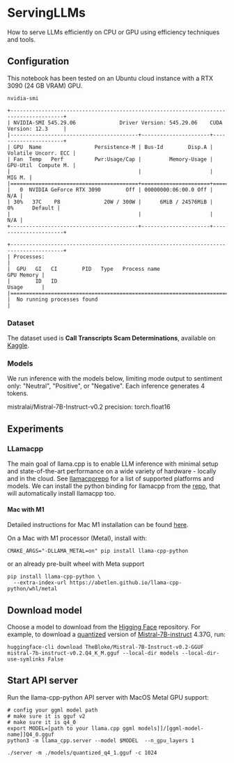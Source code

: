 # ServingLLMs

How to serve LLMs efficiently on CPU or GPU using efficiency techniques and tools.

## Configuration

This notebook has been tested on an Ubuntu cloud instance with a RTX 3090 (24 GB VRAM) GPU.

`nvidia-smi`

```
+---------------------------------------------------------------------------------------+
| NVIDIA-SMI 545.29.06              Driver Version: 545.29.06    CUDA Version: 12.3     |
|-----------------------------------------+----------------------+----------------------+
| GPU  Name                 Persistence-M | Bus-Id        Disp.A | Volatile Uncorr. ECC |
| Fan  Temp   Perf          Pwr:Usage/Cap |         Memory-Usage | GPU-Util  Compute M. |
|                                         |                      |               MIG M. |
|=========================================+======================+======================|
|   0  NVIDIA GeForce RTX 3090        Off | 00000000:06:00.0 Off |                  N/A |
| 30%   37C    P8              20W / 300W |      6MiB / 24576MiB |      0%      Default |
|                                         |                      |                  N/A |
+-----------------------------------------+----------------------+----------------------+

+---------------------------------------------------------------------------------------+
| Processes:                                                                            |
|  GPU   GI   CI        PID   Type   Process name                            GPU Memory |
|        ID   ID                                                             Usage      |
|=======================================================================================|
|  No running processes found                                                           |
```

### Dataset

The dataset used is **Call Transcripts Scam Determinations**, available on [Kaggle](https://www.kaggle.com/datasets/mealss/call-transcripts-scam-determinations).

### Models

We run inference with the models below, limiting mode output to sentiment only: "Neutral", "Positive", or "Negative". Each inference generates 4 tokens.

mistralai/Mistral-7B-Instruct-v0.2 precision: torch.float16

## Experiments

### LLamacpp

The main goal of llama.cpp is to enable LLM inference with minimal setup and state-of-the-art performance on a wide variety of hardware - locally and in the cloud.
See [llamacpprepo](https://github.com/ggerganov/llama.cpp) for a list of supported platforms and models. We can install the python binding for llamacpp from the [repo](https://github.com/abetlen/llama-cpp-python), that will automatically install llamacpp too.

#### Mac with M1

Detailed instructions for Mac M1 installation can be found [here](https://llama-cpp-python.readthedocs.io/en/latest/install/macos/).

On a Mac with M1 processor (Metal), install with:

```
CMAKE_ARGS="-DLLAMA_METAL=on" pip install llama-cpp-python
```

or an already pre-built wheel with Meta support

```
pip install llama-cpp-python \
  --extra-index-url https://abetlen.github.io/llama-cpp-python/whl/metal
```

## Download model

Choose a model to download from the [Higging Face](https://huggingface.co/models) repository. For example, to download a [quantized](https://huggingface.co/TheBloke/Mistral-7B-Instruct-v0.2-GGUF) version of [Mistral-7B-instruct](https://huggingface.co/TheBloke/Mistral-7B-Instruct-v0.2-GGUF) 4.37G, run:

```
huggingface-cli download TheBloke/Mistral-7B-Instruct-v0.2-GGUF mistral-7b-instruct-v0.2.Q4_K_M.gguf --local-dir models --local-dir-use-symlinks False

```

## Start API server

Run the llama-cpp-python API server with MacOS Metal GPU support:

```
# config your ggml model path
# make sure it is gguf v2
# make sure it is q4_0
export MODEL=[path to your llama.cpp ggml models]]/[ggml-model-name]]Q4_0.gguf
python3 -m llama_cpp.server --model $MODEL  --n_gpu_layers 1
```

```
./server -m ./models/quantized_q4_1.gguf -c 1024

```
